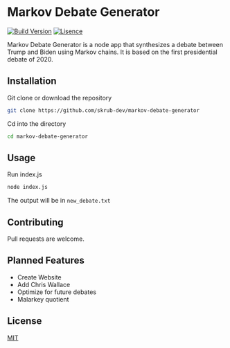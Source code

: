 # Markov Debate Generator

[![Build Version](https://img.shields.io/badge/Version-1.0.0-yellow.svg)](https://github.com/skrub-dev/markov-debate-generator) [![Lisence](https://img.shields.io/badge/lisence-MIT-brightgreen.svg)](https://github.com/skrub-dev/markov-debate-generator/blob/main/LICENSE)

Markov Debate Generator is a node app that synthesizes a debate between Trump and Biden using Markov chains. It is based on the first presidential debate of 2020.

## Installation

Git clone or download the repository
```bash
git clone https://github.com/skrub-dev/markov-debate-generator
```

Cd into the directory
```bash
cd markov-debate-generator
```

## Usage

Run index.js
```bash
node index.js
```

The output will be in `new_debate.txt`

## Contributing
Pull requests are welcome. 

## Planned Features
 - Create Website
 - Add Chris Wallace
 - Optimize for future debates
 - Malarkey quotient

## License
[MIT](https://choosealicense.com/licenses/mit/)
